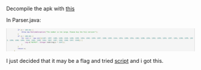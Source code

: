Decompile the apk with [this](http://www.javadecompilers.com/)

In Parser.java:

![weird](screenshots/weird.png)

I just decided that it may be a flag and tried [script](get_flag.py) and i got this.
